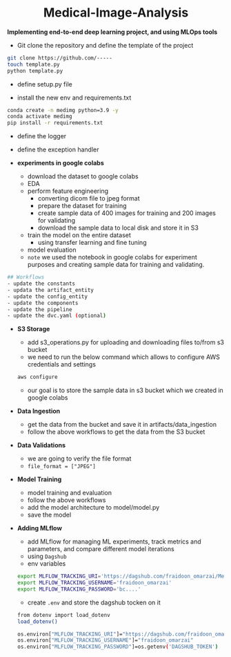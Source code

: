 <h1 align=center> Medical-Image-Analysis </h1>

**Implementing end-to-end deep learning project, and using MLOps tools**

- Git clone the repository and define the template of the project
```bash
git clone https://github.com/-----
touch template.py
python template.py
```
- define setup.py file

- install the new env and requirements.txt

```bash
conda create -n medimg python=3.9 -y
conda activate medimg
pip install -r requirements.txt
```
- define the logger

- define the exception handler

- **experiments in google colabs**
    - download the dataset to google colabs
    - EDA
    - perform feature engineering
        - converting dicom file to jpeg format
        - prepare the dataset for training
        - create sample data of 400 images for training and 200 images for validating
        - download the sample data to local disk and store it in S3
    - train the model on the entire dataset
        - using transfer learning and fine tuning
    - model evaluation
    - `note` we used the notebook in google colabs for experiment purposes and creating sample data for training and validating.

```bash
## Workflows
- update the constants
- updata the artifact_entity
- update the config_entity
- update the components
- update the pipeline
- update the dvc.yaml (optional)
```

- **S3 Storage**
    - add s3_operations.py for uploading and downloading files to/from s3 bucket
    - we need to run the below command which allows to configure AWS credentials and settings
    ```bash
    aws configure  
    ```
    - our goal is to store the sample data in s3 bucket which we created in google colabs

- **Data Ingestion**
    - get the data from the bucket and save it in artifacts/data_ingestion
    - follow the above workflows to get the data from the S3 bucket


- **Data Validations**
    - we are going to verify the file format
    - `file_format = ["JPEG"]`

- **Model Training**
    - model training and evaluation 
    - follow the above workflows
    - add the model architecture to model/model.py
    - save the model 

- **Adding MLflow**
    - add MLflow for managing ML experiments, track metrics and parameters, and compare different model iterations
    - using `Dagshub`
    - env variables
    ```bash
    export MLFLOW_TRACKING_URI='https://dagshub.com/fraidoon_omarzai/Medical-Image-Analysis.mlflow'
    export MLFLOW_TRACKING_USERNAME='fraidoon_omarzai' 
    export MLFLOW_TRACKING_PASSWORD='bc....'
    ```
    - create `.env` and store the dagshub tocken on it
    ```bash
    from dotenv import load_dotenv
    load_dotenv() 
    
    os.environ["MLFLOW_TRACKING_URI"]="https://dagshub.com/fraidoon_omarzai/Medical-Image-Analysis.mlflow"
    os.environ["MLFLOW_TRACKING_USERNAME"]="fraidoon_omarzai"
    os.environ["MLFLOW_TRACKING_PASSWORD"]=os.getenv('DAGSHUB_TOKEN')
    ```